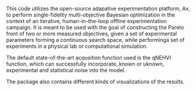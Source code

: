 This code utilizes the open-source adapative experimentation platform, Ax, to perform single-fidelity multi-objective Bayesian optimization in the context of an iterative, 
human-in-the-loop offline experimentation campaign. It is meant to be used with the goal of constructing the Pareto front of two or more measured objectives, 
given a set of experimental parameters forming a continuous search space, while performinga set of experiments in a physical lab or computational simulation.

The default state-of-the-art acqusition function used is the qNEHVI function, which can successfully incorporate, known or uknown, experimental and statistical noise into the model. 

The package also contains different kinds of visualizations of the results.
